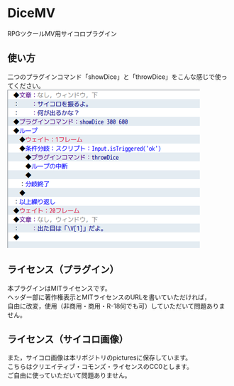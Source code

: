 # DiceMV
RPGツクールMV用サイコロプラグイン

## 使い方
二つのプラグインコマンド「showDice」と「throwDice」をこんな感じで使ってください。
![使い方](https://github.com/kurageya0307/DiceMV/blob/master/pictures/screenshot.067.png "サンプル")

## ライセンス（プラグイン）
本プラグインはMITライセンスです。<br>
ヘッダー部に著作権表示とMITライセンスのURLを書いていただければ，<br>
自由に改変，使用（非商用・商用・R-18何でも可）していただいて問題ありません。<br>

## ライセンス（サイコロ画像）
また，サイコロ画像は本リポジトリのpicturesに保存しています。<br>
こちらはクリエイティブ・コモンズ・ライセンスのCC0とします。<br>
ご自由に使っていただいて問題ありません。
